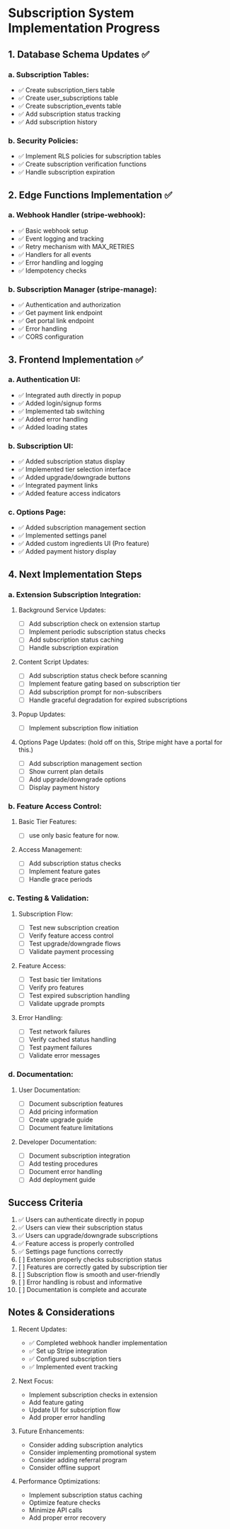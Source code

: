 # Subscription System Implementation Progress

## 1. Database Schema Updates ✅

### a. Subscription Tables:

- ✅ Create subscription_tiers table
- ✅ Create user_subscriptions table
- ✅ Create subscription_events table
- ✅ Add subscription status tracking
- ✅ Add subscription history

### b. Security Policies:

- ✅ Implement RLS policies for subscription tables
- ✅ Create subscription verification functions
- ✅ Handle subscription expiration

## 2. Edge Functions Implementation ✅

### a. Webhook Handler (stripe-webhook):

- ✅ Basic webhook setup
- ✅ Event logging and tracking
- ✅ Retry mechanism with MAX_RETRIES
- ✅ Handlers for all events
- ✅ Error handling and logging
- ✅ Idempotency checks

### b. Subscription Manager (stripe-manage):

- ✅ Authentication and authorization
- ✅ Get payment link endpoint
- ✅ Get portal link endpoint
- ✅ Error handling
- ✅ CORS configuration

## 3. Frontend Implementation ✅

### a. Authentication UI:

- ✅ Integrated auth directly in popup
- ✅ Added login/signup forms
- ✅ Implemented tab switching
- ✅ Added error handling
- ✅ Added loading states

### b. Subscription UI:

- ✅ Added subscription status display
- ✅ Implemented tier selection interface
- ✅ Added upgrade/downgrade buttons
- ✅ Integrated payment links
- ✅ Added feature access indicators

### c. Options Page:

- ✅ Added subscription management section
- ✅ Implemented settings panel
- ✅ Added custom ingredients UI (Pro feature)
- ✅ Added payment history display

## 4. Next Implementation Steps

### a. Extension Subscription Integration:

1. Background Service Updates:

   - [ ] Add subscription check on extension startup
   - [ ] Implement periodic subscription status checks
   - [ ] Add subscription status caching
   - [ ] Handle subscription expiration

2. Content Script Updates:

   - [ ] Add subscription status check before scanning
   - [ ] Implement feature gating based on subscription tier
   - [ ] Add subscription prompt for non-subscribers
   - [ ] Handle graceful degradation for expired subscriptions

3. Popup Updates:

   - [ ] Implement subscription flow initiation

4. Options Page Updates: (hold off on this, Stripe might have a portal for this.)
   - [ ] Add subscription management section
   - [ ] Show current plan details
   - [ ] Add upgrade/downgrade options
   - [ ] Display payment history

### b. Feature Access Control:

1. Basic Tier Features:

   - [ ] use only basic feature for now.

2. Access Management:
   - [ ] Add subscription status checks
   - [ ] Implement feature gates
   - [ ] Handle grace periods

### c. Testing & Validation:

1. Subscription Flow:

   - [ ] Test new subscription creation
   - [ ] Verify feature access control
   - [ ] Test upgrade/downgrade flows
   - [ ] Validate payment processing

2. Feature Access:

   - [ ] Test basic tier limitations
   - [ ] Verify pro features
   - [ ] Test expired subscription handling
   - [ ] Validate upgrade prompts

3. Error Handling:
   - [ ] Test network failures
   - [ ] Verify cached status handling
   - [ ] Test payment failures
   - [ ] Validate error messages

### d. Documentation:

1. User Documentation:

   - [ ] Document subscription features
   - [ ] Add pricing information
   - [ ] Create upgrade guide
   - [ ] Document feature limitations

2. Developer Documentation:
   - [ ] Document subscription integration
   - [ ] Add testing procedures
   - [ ] Document error handling
   - [ ] Add deployment guide

## Success Criteria

1. ✅ Users can authenticate directly in popup
2. ✅ Users can view their subscription status
3. ✅ Users can upgrade/downgrade subscriptions
4. ✅ Feature access is properly controlled
5. ✅ Settings page functions correctly
6. [ ] Extension properly checks subscription status
7. [ ] Features are correctly gated by subscription tier
8. [ ] Subscription flow is smooth and user-friendly
9. [ ] Error handling is robust and informative
10. [ ] Documentation is complete and accurate

## Notes & Considerations

1. Recent Updates:

   - ✅ Completed webhook handler implementation
   - ✅ Set up Stripe integration
   - ✅ Configured subscription tiers
   - ✅ Implemented event tracking

2. Next Focus:

   - Implement subscription checks in extension
   - Add feature gating
   - Update UI for subscription flow
   - Add proper error handling

3. Future Enhancements:

   - Consider adding subscription analytics
   - Consider implementing promotional system
   - Consider adding referral program
   - Consider offline support

4. Performance Optimizations:
   - Implement subscription status caching
   - Optimize feature checks
   - Minimize API calls
   - Add proper error recovery
